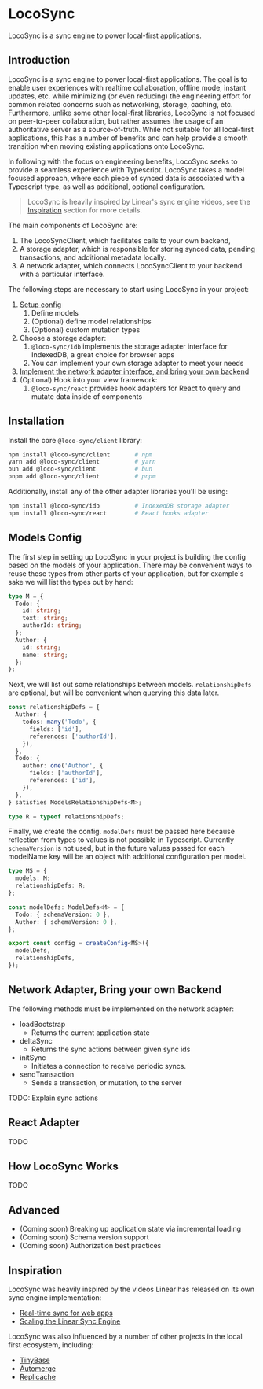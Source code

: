 # LocoSync

LocoSync is a sync engine to power local-first applications.

## Introduction

LocoSync is a sync engine to power local-first applications. The goal is to enable user experiences with realtime collaboration, offline mode, instant updates, etc. while minimizing (or even reducing) the engineering effort for common related concerns such as networking, storage, caching, etc. Furthermore, unlike some other local-first libraries, LocoSync is not focused on peer-to-peer collaboration, but rather assumes the usage of an authoritative server as a source-of-truth. While not suitable for all local-first applications, this has a number of benefits and can help provide a smooth transition when moving existing applications onto LocoSync.

In following with the focus on engineering benefits, LocoSync seeks to provide a seamless experience with Typescript. LocoSync takes a model focused approach, where each piece of synced data is associated with a Typescript type, as well as additional, optional configuration.

> LocoSync is heavily inspired by Linear's sync engine videos, see the [Inspiration](#inspiration) section for more details.

The main components of LocoSync are:

1. The LocoSyncClient, which facilitates calls to your own backend,
2. A storage adapter, which is responsible for storing synced data, pending transactions, and additional metadata locally.
3. A network adapter, which connects LocoSyncClient to your backend with a particular interface.

The following steps are necessary to start using LocoSync in your project:

1. [Setup config](#config)
   1. Define models
   2. (Optional) define model relationships
   3. (Optional) custom mutation types
2. Choose a storage adapter:
   1. `@loco-sync/idb` implements the storage adapter interface for IndexedDB, a great choice for browser apps
   2. You can implement your own storage adapter to meet your needs
3. [Implement the network adapter interface, and bring your own backend](#bring-your-own-backend)
4. (Optional) Hook into your view framework:
   1. `@loco-sync/react` provides hook adapters for React to query and mutate data inside of components

## Installation

Install the core `@loco-sync/client` library:

```sh
npm install @loco-sync/client       # npm
yarn add @loco-sync/client          # yarn
bun add @loco-sync/client           # bun
pnpm add @loco-sync/client          # pnpm
```

Additionally, install any of the other adapter libraries you'll be using:

```sh
npm install @loco-sync/idb          # IndexedDB storage adapter
npm install @loco-sync/react        # React hooks adapter
```

## Models Config

The first step in setting up LocoSync in your project is building the config based on the models of your application. There may be convenient ways to reuse these types from other parts of your application, but for example's sake we will list the types out by hand:

```ts
type M = {
  Todo: {
    id: string;
    text: string;
    authorId: string;
  };
  Author: {
    id: string;
    name: string;
  };
};
```

Next, we will list out some relationships between models. `relationshipDefs` are optional, but will be convenient when querying this data later.

```ts
const relationshipDefs = {
  Author: {
    todos: many('Todo', {
      fields: ['id'],
      references: ['authorId'],
    }),
  },
  Todo: {
    author: one('Author', {
      fields: ['authorId'],
      references: ['id'],
    }),
  },
} satisfies ModelsRelationshipDefs<M>;

type R = typeof relationshipDefs;
```

Finally, we create the config. `modelDefs` must be passed here because reflection from types to values is not possible in Typescript. Currently `schemaVersion` is not used, but in the future values passed for each modelName key will be an object with additional configuration per model.

```ts
type MS = {
  models: M;
  relationshipDefs: R;
};

const modelDefs: ModelDefs<M> = {
  Todo: { schemaVersion: 0 },
  Author: { schemaVersion: 0 },
};

export const config = createConfig<MS>({
  modelDefs,
  relationshipDefs,
});
```

## Network Adapter, Bring your own Backend

The following methods must be implemented on the network adapter:

- loadBootstrap
  - Returns the current application state
- deltaSync
  - Returns the sync actions between given sync ids
- initSync
  - Initiates a connection to receive periodic syncs.
- sendTransaction
  - Sends a transaction, or mutation, to the server

TODO: Explain sync actions

## React Adapter

TODO

## How LocoSync Works

TODO

## Advanced

- (Coming soon) Breaking up application state via incremental loading
- (Coming soon) Schema version support
- (Coming soon) Authorization best practices

## Inspiration

LocoSync was heavily inspired by the videos Linear has released on its own sync engine implementation:

- [Real-time sync for web apps](https://www.youtube.com/watch?v=WxK11RsLqp4&t=2175s)
- [Scaling the Linear Sync Engine](https://www.youtube.com/watch?v=Wo2m3jaJixU)

LocoSync was also influenced by a number of other projects in the local first ecosystem, including:

- [TinyBase](https://tinybase.org/)
- [Automerge](https://automerge.org/)
- [Replicache](https://replicache.dev/)
